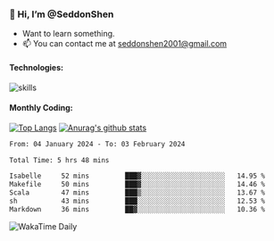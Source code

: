 ### 👋 Hi, I’m @SeddonShen
- Want to learn something.
- 📫 You can contact me at seddonshen2001@gmail.com

#### Technologies:

![skills](https://skillicons.dev/icons?i=scala,js,html,css,bootstrap,jquery,c,cpp,cloudflare,django,docker,flask,git,github,githubactions,linux,latex,mysql,nodejs,ps,php,pr,py,raspberrypi,redis,unreal,v,vscode,vue,bash)

#### Monthly Coding:
[![Top Langs](https://github-readme-stats.vercel.app/api/top-langs?username=seddonshen&show_icons=true&locale=en&layout=compact&hide=html&langs_count=8)](https://github.com/SeddonShen/)
[![Anurag's github stats](https://github-readme-stats.vercel.app/api?username=SeddonShen&count_private=true&show_icons=true)](https://github.com/anuraghazra/github-readme-stats)
<!--START_SECTION:waka-->

```txt
From: 04 January 2024 - To: 03 February 2024

Total Time: 5 hrs 48 mins

Isabelle     52 mins         ███▓░░░░░░░░░░░░░░░░░░░░░   14.95 %
Makefile     50 mins         ███▓░░░░░░░░░░░░░░░░░░░░░   14.46 %
Scala        47 mins         ███▒░░░░░░░░░░░░░░░░░░░░░   13.67 %
sh           43 mins         ███░░░░░░░░░░░░░░░░░░░░░░   12.53 %
Markdown     36 mins         ██▓░░░░░░░░░░░░░░░░░░░░░░   10.36 %
```

<!--END_SECTION:waka-->

![WakaTime Daily](https://wakatime.com/share/@seddon2001/61a7e342-5f12-4fea-bf92-1fac161e97d6.svg)
<!---
SeddonShen/SeddonShen is a ✨ special ✨ repository because its `README.md` (this file) appears on your GitHub profile.
You can click the Preview link to take a look at your changes.
--->
